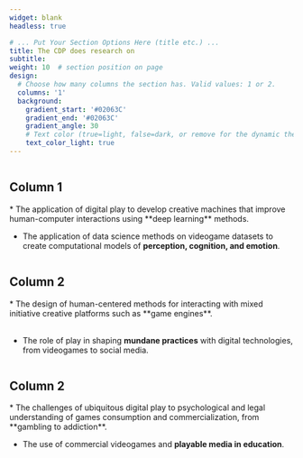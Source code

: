 ```yaml
---
widget: blank
headless: true

# ... Put Your Section Options Here (title etc.) ...
title: The CDP does research on
subtitle:
weight: 10  # section position on page
design:
  # Choose how many columns the section has. Valid values: 1 or 2.
  columns: '1'
  background:
    gradient_start: '#02063C'
    gradient_end: '#02063C'
    gradient_angle: 30
    # Text color (true=light, false=dark, or remove for the dynamic theme color).
    text_color_light: true
---
```


<div class="row">
  <div class="column">
    <h2>Column 1</h2>
    <p>*  The application of digital play to develop creative machines that improve human-computer interactions using **deep learning** methods.

<br />


* The application of data science methods on videogame datasets to create computational models of **perception, cognition, and emotion**.</p>
  </div>
  <div class="column">
    <h2>Column 2</h2>
    <p>* The design of human-centered methods for interacting with mixed initiative creative platforms such as **game engines**.

<br />

<br />

* The role of play in shaping **mundane practices** with digital technologies, from videogames to social media.</p>
  </div>
    <div class="column">
    <h2>Column 2</h2>
    <p>* The challenges of ubiquitous digital play to psychological and legal understanding of games consumption and commercialization, from **gambling to addiction**.

<br />

* The use of commercial videogames and **playable media in education**.</p>
  </div>
</div>




